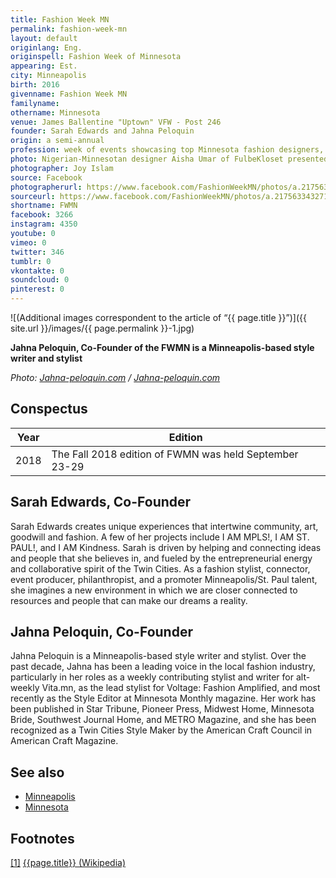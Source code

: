 ```yaml
---
title: Fashion Week MN
permalink: fashion-week-mn
layout: default
originlang: Eng.
originspell: Fashion Week of Minnesota
appearing: Est.
city: Minneapolis
birth: 2016
givenname: Fashion Week MN
familyname:
othername: Minnesota
venue: James Ballentine "Uptown" VFW - Post 246
founder: Sarah Edwards and Jahna Peloquin
origin: a semi-annual
profession: week of events showcasing top Minnesota fashion designers, makers, and retailers
photo: Nigerian-Minnesotan designer Aisha Umar of FulbeKloset presented an evening of luxury fashion, accompanied by musical performances by Carolyne Naomi and Redji King as part of Fall FWMN on 9/24
photographer: Joy Islam
source: Facebook
photographerurl: https://www.facebook.com/FashionWeekMN/photos/a.2175633432710718/2175634156043979/?type=3&theater
sourceurl: https://www.facebook.com/FashionWeekMN/photos/a.2175633432710718/2175634156043979/?type=3&theater
shortname: FWMN
facebook: 3266
instagram: 4350
youtube: 0
vimeo: 0
twitter: 346
tumblr: 0
vkontakte: 0
soundcloud: 0
pinterest: 0
---
```


![(Additional images correspondent to the article of “{{ page.title }}”)]({{ site.url }}/images/{{ page.permalink }}-1.jpg)

**Jahna Peloquin, Co-Founder of the FWMN is a Minneapolis-based style writer and stylist**

*Photo: [Jahna-peloquin.com](http://jahna-peloquin.com/) / [Jahna-peloquin.com](http://jahna-peloquin.com/)*

## Сonspectus

|Year|Edition|
|-|-|
|2018|The Fall 2018 edition of FWMN was held September 23-29|


##  Sarah Edwards, Co-Founder

Sarah Edwards creates unique experiences that intertwine community, art, goodwill and fashion. A few of her projects include I AM MPLS!, I AM ST. PAUL!, and I AM Kindness. Sarah is driven by helping and connecting ideas and people that she believes in, and fueled by the entrepreneurial energy and collaborative spirit of the Twin Cities. As a fashion stylist, connector, event producer, philanthropist, and a promoter Minneapolis/St. Paul talent, she imagines a new environment in which we are closer connected to resources and people that can make our dreams a reality.

## Jahna Peloquin, Co-Founder

Jahna Peloquin is a Minneapolis-based style writer and stylist. Over the past decade, Jahna has been a leading voice in the local fashion industry, particularly in her roles as a weekly contributing stylist and writer for alt-weekly Vita.mn, as the lead stylist for Voltage: Fashion Amplified, and most recently as the Style Editor at Minnesota Monthly magazine. Her work has been published in Star Tribune, Pioneer Press, Midwest Home, Minnesota Bride, Southwest Journal Home, and METRO Magazine, and she has been recognized as a Twin Cities Style Maker by the American Craft Council in American Craft Magazine.


## See also

+ [Minneapolis](index)
+ [Minnesota](index)

## Footnotes

[[1]](#a1) <span id="f1"></span> [{{page.title}} (Wikipedia)](index)
